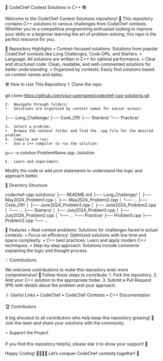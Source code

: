 🚀 CodeChef Contest Solutions in C++ 📚

Welcome to the CodeChef Contest Solutions repository! 🎉
This repository contains C++ solutions to various challenges from CodeChef contests. Whether you’re a competitive programming enthusiast looking to improve your skills or a beginner learning the art of problem-solving, this repo is the perfect resource for you.

📌 Repository Highlights
	•	Contest-focused solutions: Solutions from popular CodeChef contests like Long Challenges, Cook-Offs, and Starters.
	•	Language: All solutions are written in C++ for optimal performance.
	•	Clear and structured code: Clean, readable, and well-commented solutions for better understanding.
	•	Organized by contests: Easily find solutions based on contest names and dates.

🛠️ How to Use This Repository
	1.	Clone the repo:

git clone https://github.com/your-username/codechef-cpp-solutions.git


	2.	Navigate through folders:
	•	Solutions are organized by contest names for easier access:

├── Long_Challenge/
├── Cook_Off/
├── Starters/
└── Practice/


	3.	Select a problem:
	•	Browse the contest folder and find the .cpp file for the desired problem.
	4.	Compile and run:
	•	Use a C++ compiler to run the solution:

g++ -o solution ProblemName.cpp
./solution


	5.	Learn and experiment:
Modify the code or add print statements to understand the logic and approach better.

📂 Directory Structure

codechef-cpp-solutions/
├── README.md
├── Long_Challenge/
│   ├── May2024_Problem1.cpp
│   ├── May2024_Problem2.cpp
│   └── ...
├── Cook_Off/
│   ├── June2024_Problem1.cpp
│   ├── June2024_Problem2.cpp
│   └── ...
├── Starters/
│   ├── July2024_Problem1.cpp
│   ├── July2024_Problem2.cpp
│   └── ...
└── Practice/
    ├── Problem1.cpp
    ├── Problem2.cpp
    └── ...

🌟 Features
	•	Real contest problems: Solutions for challenges faced in actual contests.
	•	Focus on efficiency: Optimized solutions with low time and space complexity.
	•	C++ best practices: Learn and apply modern C++ techniques.
	•	Step-by-step approach: Solutions include comments explaining the logic and thought process.

💡 Contributions

We welcome contributions to make this repository even more comprehensive! 🎉
Follow these steps to contribute:
	1.	Fork the repository.
	2.	Add your C++ solution to the appropriate folder.
	3.	Submit a Pull Request (PR) with details about the problem and your approach.

🖇️ Useful Links
	•	CodeChef
	•	CodeChef Contests
	•	C++ Documentation

🏆 Contributors

A big shoutout to all contributors who help keep this repository growing! 🙌
Join the team and share your solutions with the community.

⭐ Support the Project

If you find this repository helpful, please star it to show your support! 🌟

Happy Coding! 🧑‍💻👩‍💻
Let’s conquer CodeChef contests together! 💪
